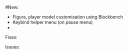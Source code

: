 #New:
+ Figura, player model customisation using Blockbench
+ Keybind helper menu (on pause menu)
+ 

Fixes:

Issues:
